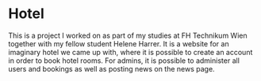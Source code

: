 # Hotel
This is a project I worked on as part of my studies at FH Technikum Wien together with my fellow student Helene Harrer.
It is a website for an imaginary hotel we came up with, where it is possible to create an account in order to book hotel rooms.
For admins, it is possible to administer all users and bookings as well as posting news on the news page.
